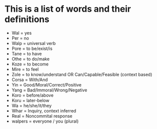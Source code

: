 # This is a list of words and their definitions

- Wal   = yes
- Per   = no
- Walp  = universal verb
- Pore  = to be/exist/is
- Tane  = to have
- Othe  = to do/make
- Koze  = to become
- Mire  = to feel
- Zole  = to know/understand OR Can/Capable/Feasible (context based)
- Corsa = With/And
- Yin   = Good/Moral/Correct/Positive
- Yang  = Bad/Immoral/Wrong/Negative
- Koro  = before/above
- Koru  = later-below
- Wa    = he/she/it/they
- Whar  = Inquiry, context inferred
- Real  = Noncommital response
- walpers = everyone / you (plural)